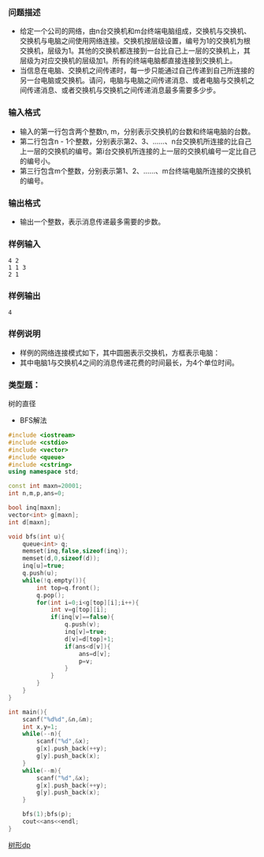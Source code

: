 ### 问题描述
* 给定一个公司的网络，由n台交换机和m台终端电脑组成，交换机与交换机、交换机与电脑之间使用网络连接。交换机按层级设置，编号为1的交换机为根交换机，层级为1。其他的交换机都连接到一台比自己上一层的交换机上，其层级为对应交换机的层级加1。所有的终端电脑都直接连接到交换机上。
* 当信息在电脑、交换机之间传递时，每一步只能通过自己传递到自己所连接的另一台电脑或交换机。请问，电脑与电脑之间传递消息、或者电脑与交换机之间传递消息、或者交换机与交换机之间传递消息最多需要多少步。
### 输入格式
* 输入的第一行包含两个整数n, m，分别表示交换机的台数和终端电脑的台数。
* 第二行包含n - 1个整数，分别表示第2、3、……、n台交换机所连接的比自己上一层的交换机的编号。第i台交换机所连接的上一层的交换机编号一定比自己的编号小。
* 第三行包含m个整数，分别表示第1、2、……、m台终端电脑所连接的交换机的编号。
### 输出格式
* 输出一个整数，表示消息传递最多需要的步数。
### 样例输入
```
4 2
1 1 3
2 1
```
### 样例输出
```
4
```
### 样例说明
* 样例的网络连接模式如下，其中圆圈表示交换机，方框表示电脑：
* 其中电脑1与交换机4之间的消息传递花费的时间最长，为4个单位时间。

### 类型题：
树的直径


* BFS解法
```cpp
#include <iostream>
#include <cstdio>
#include <vector>
#include <queue>
#include <cstring>
using namespace std;

const int maxn=20001;
int n,m,p,ans=0;

bool inq[maxn];
vector<int> g[maxn];
int d[maxn];

void bfs(int u){
    queue<int> q;
    memset(inq,false,sizeof(inq));
    memset(d,0,sizeof(d));
    inq[u]=true;
    q.push(u);
    while(!q.empty()){
        int top=q.front();
        q.pop();
        for(int i=0;i<g[top][i];i++){
            int v=g[top][i];
            if(inq[v]==false){
                q.push(v);
                inq[v]=true;
                d[v]=d[top]+1;
                if(ans<d[v]){
                    ans=d[v];
                    p=v;
                }
            }
        }
    }
}

int main(){
    scanf("%d%d",&n,&m);
    int x,y=1;
    while(--n){
        scanf("%d",&x);
        g[x].push_back(++y);
        g[y].push_back(x);
    }
    while(--m){
        scanf("%d",&x);
        g[x].push_back(++y);
        g[y].push_back(x);
    }

    bfs(1);bfs(p);
    cout<<ans<<endl;
}
```
[树形dp](https://blog.csdn.net/chengsilin666/article/details/82429933)
